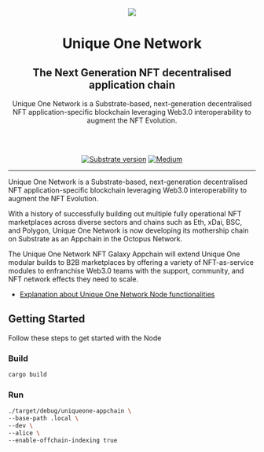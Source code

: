 <div align="center">
<img src="https://avatars.githubusercontent.com/u/73292446?s=200&v=4">
</div>

<div align="Center">
<h1>Unique One Network</h1>
<h2>The Next Generation NFT decentralised application chain</h2>

Unique One Network is a Substrate-based, next-generation decentralised NFT application-specific blockchain leveraging Web3.0 interoperability to augment the NFT Evolution.

<br>
<br>

[![Substrate version](https://img.shields.io/badge/Substrate-3.0.0-brightgreen?logo=Parity%20Substrate)](https://substrate.dev/)
[![Medium](https://img.shields.io/badge/Medium-UniqueOneNetwork-brightgreen?logo=medium)](https://medium.com/@uniqueone)

</div>

---

Unique One Network is a Substrate-based, next-generation decentralised NFT application-specific blockchain leveraging Web3.0 interoperability to augment the NFT Evolution.

With a history of successfully building out multiple fully operational NFT marketplaces across diverse sectors and chains such as Eth, xDai, BSC, and Polygon, Unique One Network is now developing its mothership chain on Substrate as an Appchain in the Octopus Network.

The Unique One Network NFT Galaxy Appchain will extend Unique One modular builds to B2B marketplaces by offering a variety of NFT-as-service modules to enfranchise Web3.0 teams with the support, community, and NFT network effects they need to scale.

- [Explanation about Unique One Network Node functionalities](./docs/functions.md)

## Getting Started

Follow these steps to get started with the Node

### Build

```bash
cargo build
```

### Run

```bash
./target/debug/uniqueone-appchain \
--base-path .local \
--dev \
--alice \
--enable-offchain-indexing true
```